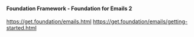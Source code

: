 
#### Foundation Framework - Foundation for Emails 2
https://get.foundation/emails.html
https://get.foundation/emails/getting-started.html
